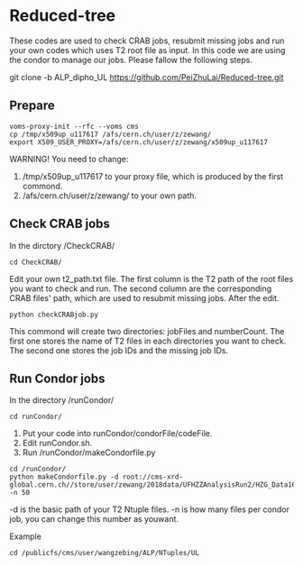 # Reduced-tree
These codes are used to check CRAB jobs, resubmit missing jobs and run your own codes which uses T2 root file as input. In this code we are using the condor to manage our jobs. Please fallow the following steps.

git clone -b ALP_dipho_UL https://github.com/PeiZhuLai/Reduced-tree.git

## Prepare
```
voms-proxy-init --rfc --voms cms
cp /tmp/x509up_u117617 /afs/cern.ch/user/z/zewang/
export X509_USER_PROXY=/afs/cern.ch/user/z/zewang/x509up_u117617
```
WARNING!
You need to change:
1. /tmp/x509up_u117617 to your proxy file, which is produced by the first commond.
2. /afs/cern.ch/user/z/zewang/ to your own path.

## Check CRAB jobs
In the dirctory /CheckCRAB/
```
cd CheckCRAB/
```
Edit your own t2_path.txt file. The first column is the T2 path of the root files you want to check and run. The second column are the corresponding CRAB files' path, which are used to resubmit missing jobs.
After the edit.
```
python checkCRABjob.py
```
This commond will create two directories: jobFiles and numberCount. The first one stores the name of T2 files in each directories you want to check. The second one stores the job IDs and the missing job IDs.

## Run Condor jobs
In the directory /runCondor/
```
cd runCondor/
```
1. Put your code into runCondor/condorFile/codeFile.
2. Edit runCondor.sh.
3. Run /runCondor/makeCondorfile.py
```
cd /runCondor/
python makeCondorfile.py -d root://cms-xrd-global.cern.ch//store/user/zewang/2018data/UFHZZAnalysisRun2/HZG_Data16/DoubleEG/ -n 50
```
-d is the basic path of your T2 Ntuple files. -n is how many files per condor job, you can change this number as youwant.

Example

```
cd /publicfs/cms/user/wangzebing/ALP/NTuples/UL
```


